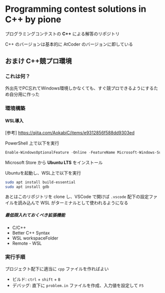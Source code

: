 # Programming contest solutions in C++ by pione

プログラミングコンテストの **C++** による解答のリポジトリ

C++ のバージョンは基本的に AtCoder のバージョンに即している

## おまけ C++競プロ環境

### これは何？

外出先でPC忘れてWindows環境しかなくても、すぐ競プロできるようにするため自分用に作った

### 環境構築

#### WSL導入

[参考] https://qiita.com/AokabiC/items/e9312856f588dd9303ed

PowerShell 上で以下を実行

```PowerShell
Enable-WindowsOptionalFeature -Online -FeatureName Microsoft-Windows-Subsystem-Linux
```

Microsoft Store から **Ubuntu LTS** をインストール

Ubuntuを起動し、WSL上で以下を実行

```bash
sudo apt install build-essential
sudo apt install gdb
```

あとはこのリポジトリを clone し、VSCode で開けば `.vscode` 配下の設定ファイルを読み込んで WSL がターミナルとして使われるようになる

##### 最低限入れておくべき拡張機能

- C/C++
- Better C++ Syntax
- WSL workspaceFolder
- Remote - WSL

### 実行手順

プロジェクト配下に適当に `cpp` ファイルを作ればよい

- ビルド: `ctrl` + `shift` + `B`
- デバッグ: 直下に `problem.in` ファイルを作成、入力値を設定して `F5`